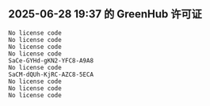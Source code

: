 ## 2025-06-28 19:37 的 GreenHub 许可证
```
No license code
No license code
No license code
No license code
SaCe-GYHd-gKN2-YFC8-A9A8
No license code
SaCM-dQUh-KjRC-AZC8-5ECA
No license code
No license code
No license code
```
